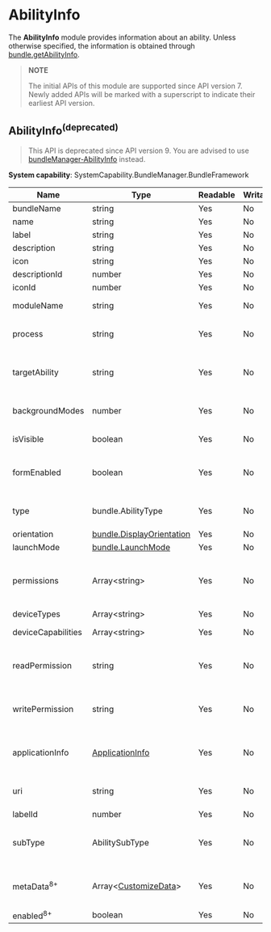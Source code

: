 # AbilityInfo

The **AbilityInfo** module provides information about an ability. Unless otherwise specified, the information is obtained through [bundle.getAbilityInfo](js-apis-Bundle.md#bundlegetabilityinfodeprecated).

> **NOTE**
>
> The initial APIs of this module are supported since API version 7. Newly added APIs will be marked with a superscript to indicate their earliest API version.

## AbilityInfo<sup>(deprecated)<sup>

> This API is deprecated since API version 9. You are advised to use [bundleManager-AbilityInfo](js-apis-bundleManager-abilityInfo.md) instead.

**System capability**: SystemCapability.BundleManager.BundleFramework

| Name                 | Type                                                        | Readable | Writable | Description                                                        |
| --------------------- | ------------------------------------------------------------ | ---- | ---- | ------------------------------------------------------------ |
| bundleName            | string                                                       | Yes  | No  | Bundle name.                                            |
| name                  | string                                                       | Yes  | No  | Ability name.                                               |
| label                 | string                                                       | Yes  | No  | Ability name visible to users.                                   |
| description           | string                                                       | Yes  | No  | Ability description.                                             |
| icon                  | string                                                       | Yes  | No  | Index of the ability icon resource file.                                 |
| descriptionId         | number                                                       | Yes  | No  | ID of the ability description.                                           |
| iconId                | number                                                       | Yes  | No  | ID of the ability icon.                                           |
| moduleName            | string                                                       | Yes  | No  | Name of the HAP file to which the ability belongs.                                    |
| process               | string                                                       | Yes  | No  | Process in which the ability runs. If this parameter is not set, the bundle name is used.                 |
| targetAbility         | string                                                       | Yes  | No  | Target ability that the ability alias points to.<br>**Model restriction**: This API can be used only in the FA model. |
| backgroundModes       | number                                                       | Yes  | No  | Background service mode of the ability.<br>**Model restriction**: This API can be used only in the FA model.        |
| isVisible             | boolean                                                      | Yes  | No  | Whether the ability can be called by other bundles.                         |
| formEnabled           | boolean                                                      | Yes  | No  | Whether the ability provides the service widget capability.<br>**Model restriction**: This API can be used only in the FA model. |
| type                  | bundle.AbilityType                                                  | Yes  | No  | Ability type.<br>**Model restriction**: This API can be used only in the FA model.               |
| orientation           | [bundle.DisplayOrientation](js-apis-Bundle.md#displayorientationdeprecated) | Yes  | No  | Ability display orientation.                                         |
| launchMode            | [bundle.LaunchMode](js-apis-Bundle.md#launchmodedeprecated)         | Yes  | No  | Ability launch mode.                                         |
| permissions           | Array\<string>                                               | Yes  | No  | Permissions required for other applications to call the ability.<br>The value is obtained by passing in GET_ABILITY_INFO_WITH_PERMISSION to [bundle.getAbilityInfo](js-apis-Bundle.md#bundlegetabilityinfodeprecated). |
| deviceTypes           | Array\<string>                                               | Yes  | No  | Device types supported by the ability.                                     |
| deviceCapabilities    | Array\<string>                                               | Yes  | No  | Device capabilities required for the ability.                                     |
| readPermission        | string                                                       | Yes  | No  | Permission required for reading the ability data.<br>**Model restriction**: This API can be used only in the FA model. |
| writePermission       | string                                                       | Yes  | No  | Permission required for writing data to the ability.<br>**Model restriction**: This API can be used only in the FA model. |
| applicationInfo       | [ApplicationInfo](js-apis-bundle-ApplicationInfo.md)         | Yes  | No  | Application configuration information.<br>The value is obtained by passing in GET_ABILITY_INFO_WITH_APPLICATION to [bundle.getAbilityInfo](js-apis-Bundle.md#bundlegetabilityinfodeprecated). |
| uri                   | string                                                       | Yes  | No  | URI of the ability.<br>**Model restriction**: This API can be used only in the FA model. |
| labelId               | number                                                       | Yes  | No  | ID of the ability label.                                           |
| subType               | AbilitySubType                                               | Yes  | No  | Subtype of the template that can be used by the ability.<br>**Model restriction**: This API can be used only in the FA model. |
| metaData<sup>8+</sup> | Array\<[CustomizeData](js-apis-bundle-CustomizeData.md)>     | Yes  | No  | Metadata of the ability.<br>The value is obtained by passing in GET_ABILITY_INFO_WITH_METADATA to [bundle.getAbilityInfo](js-apis-Bundle.md#bundlegetabilityinfodeprecated). |
| enabled<sup>8+</sup>  | boolean                                                      | Yes  | No  | Whether the ability is enabled.                                           |
